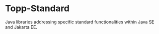 # Topp-Standard
Java libraries addressing specific standard functionalities within Java SE and Jakarta EE.
